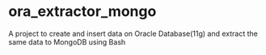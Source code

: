 # ora_extractor_mongo
A project to create and insert data on Oracle Database(11g) and extract the same data to MongoDB using Bash

